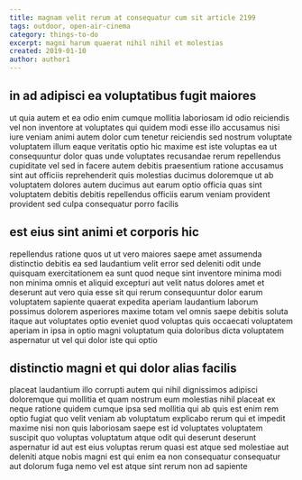 ```yaml
---
title: magnam velit rerum at consequatur cum sit article 2199
tags: outdoor, open-air-cinema
category: things-to-do
excerpt: magni harum quaerat nihil nihil et molestias
created: 2019-01-10
author: author1
---
```


## in ad adipisci ea voluptatibus fugit maiores

ut quia autem et ea odio enim cumque mollitia laboriosam id odio reiciendis vel non inventore at voluptates qui quidem modi esse illo accusamus nisi iure veniam animi autem dolor cum tenetur reiciendis sed nostrum voluptate voluptatem illum eaque veritatis optio hic maxime est iste voluptas ea ut consequuntur dolor quas unde voluptates recusandae rerum repellendus cupiditate vel sed in facere autem debitis praesentium ratione accusamus sint aut officiis reprehenderit quis molestias ducimus doloremque ut ab voluptatem dolores autem ducimus aut earum optio officia quas sint voluptatem debitis debitis repellendus officiis earum veniam provident provident sed culpa consequatur porro facilis

## est eius sint animi et corporis hic

repellendus ratione quos ut ut vero maiores saepe amet assumenda distinctio debitis ea sed laudantium velit error sed deleniti odit unde quisquam exercitationem ea sunt quod neque sint inventore minima modi non minima omnis et aliquid excepturi aut velit natus dolores amet et deserunt aut vero quia esse sit qui rerum consequuntur dolor earum voluptatem sapiente quaerat expedita aperiam laudantium laborum possimus dolorem asperiores maxime totam vel omnis saepe debitis soluta itaque aut voluptates optio eveniet quod voluptas quis occaecati voluptatem aperiam in ipsa in optio magni voluptatum quia doloribus dicta voluptatem aspernatur ut vel qui dolor iste qui optio

## distinctio magni et qui dolor alias facilis

placeat laudantium illo corrupti autem qui nihil dignissimos adipisci doloremque qui mollitia et quam nostrum eum molestias nihil placeat ex neque ratione quidem cumque ipsa sed mollitia qui ab quis est enim rem optio fugiat quo velit veniam ab voluptatum explicabo rerum qui et impedit maxime nisi non quis laboriosam saepe est id voluptates voluptatem suscipit quo voluptas voluptatum atque odit qui deserunt deserunt aspernatur id aut est eius voluptas rerum quasi est atque sed molestiae aut deleniti atque nobis magni est qui enim ea non consequatur consequatur aut dolorum fuga nemo vel est atque sint rerum non ad sapiente
